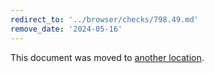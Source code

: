 ```yaml
---
redirect_to: '../browser/checks/798.49.md'
remove_date: '2024-05-16'
---
```


This document was moved to [another location](../browser/checks/798.49.md).

<!-- This redirect file can be deleted after 2024-05-16. -->
<!-- Redirects that point to other docs in the same project expire in three months. -->
<!-- Redirects that point to docs in a different project or site (for example, link is not relative and starts with `https:`) expire in one year. -->
<!-- Before deletion, see: https://docs.gitlab.com/ee/development/documentation/redirects.html -->
